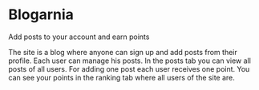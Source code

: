 # Blogarnia
Add posts to your account and earn points

The site is a blog where anyone can sign up and add posts from their profile. Each user can manage his posts. In the posts tab you can view all posts of all users. For adding one post each user receives one point. You can see your points in the ranking tab where all users of the site are.
